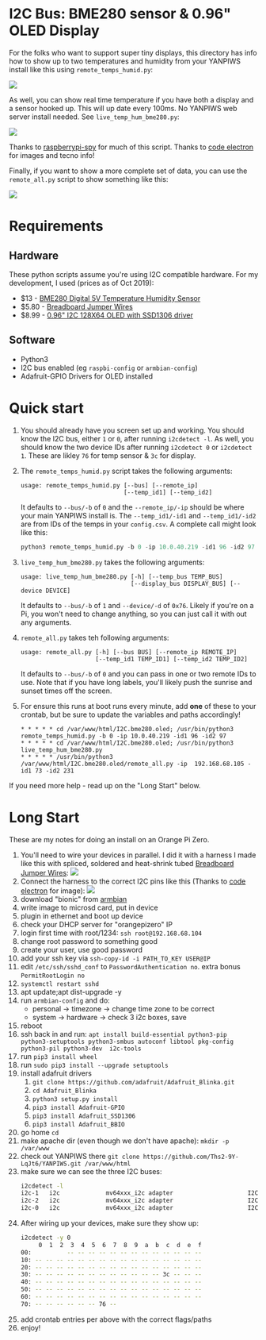 # I2C Bus: BME280 sensor & 0.96" OLED Display

For the folks who want to support super tiny displays, this directory has
info how to show up to two temperatures and humidity from your YANPIWS install like this using 
`remote_temps_humid.py`:

![](./remote.temps.jpg)

As well, you can show real time temperature if you have both a 
display and a sensor hooked up. This will up date every 100ms. No YANPIWS 
web server install needed. See `live_temp_hum_bme280.py`:

![](./realtime.temps.jpg)

Thanks to [raspberrypi-spy](https://www.raspberrypi-spy.co.uk/) for much of this script. 
Thanks to [code electron](http://codelectron.com/how-to-setup-oled-display-with-orange-pi-zero-python-ssd1306/)
 for images and tecno info!

Finally, if you want to show a more complete set of data, you can use the `remote_all.py` script
to show something like this:

![](./remote.all.jpeg)


# Requirements

## Hardware 
These python scripts assume you're using I2C compatible hardware.  For my development, I used 
(prices as of Oct 2019):

* $13 - [BME280 Digital 5V Temperature Humidity Sensor](https://amzn.to/2ZL42yZ)
* $5.80 - [Breadboard Jumper Wires](https://amzn.to/2Lesc15)
* $8.99 - [0.96" I2C 128X64 OLED with SSD1306 driver](https://amzn.to/2ImlX9t)

## Software

* Python3
* I2C bus enabled (eg `raspbi-config` or `armbian-config`)
* Adafruit-GPIO Drivers for OLED installed

# Quick start

1. You should already have you screen set up and working.  You should know the I2C bus, 
either `1` or `0`, after running `i2cdetect -l`. As well, you should know the two 
device IDs after running `i2cdetect 0` or `i2cdetect 1`. These are likley `76` for temp sensor & `3c` for display.

1. The `remote_temps_humid.py` script takes the following arguments:
    ```angular2
    usage: remote_temps_humid.py [--bus] [--remote_ip]
                                 [--temp_id1] [--temp_id2]

    ```
   It defaults to `--bus/-b` of `0` and the `--remote_ip/-ip` should be where your main
   YANPIWS install is.  The `--temp_id1/-id1` and `--temp_id1/-id2` are from 
   IDs of the temps in your `config.csv`. A complete call might look like this:

    ```python
    python3 remote_temps_humid.py -b 0 -ip 10.0.40.219 -id1 96 -id2 97
    ```
1. `live_temp_hum_bme280.py` takes the following arguments:

    ```
    usage: live_temp_hum_bme280.py [-h] [--temp_bus TEMP_BUS]
                                   [--display_bus DISPLAY_BUS] [--device DEVICE]
    ```
   
   It defaults to `--bus/-b` of `1` and `--device/-d` of `0x76`.  Likely if you're on a Pi, you 
   won't need to change anything, so you can just call it with out any arguments.
   
 1. `remote_all.py` takes teh following arguments:
    ```$xslt
    usage: remote_all.py [-h] [--bus BUS] [--remote_ip REMOTE_IP]
                         [--temp_id1 TEMP_ID1] [--temp_id2 TEMP_ID2]
     ```
    
    It defaults to `--bus/-b` of `0` and you can pass in one or two remote IDs to use. Note that
    if you have long labels, you'll likely push the sunrise and sunset times off the screen.
 
 1. For ensure this runs at boot runs every minute, add **one** of these to your crontab, but be
 sure to update the variables and paths accordingly!
 
    ```cron
    * * * * * cd /var/www/html/I2C.bme280.oled; /usr/bin/python3 remote_temps_humid.py -b 0 -ip 10.0.40.219 -id1 96 -id2 97 
    * * * * * cd /var/www/html/I2C.bme280.oled; /usr/bin/python3 live_temp_hum_bme280.py 
    * * * * * /usr/bin/python3 /var/www/html/I2C.bme280.oled/remote_all.py -ip  192.168.68.105 -id1 73 -id2 231
    ``` 
 
If you need more help - read up on the "Long Start" below.
 
# Long Start
 
These are my notes for doing an install on an Orange Pi Zero. 
 
1. You'll need to wire your devices in parallel. I did it with a harness I made like this
with spliced, soldered and heat-shrink tubed [Breadboard Jumper Wires](https://amzn.to/2Lesc15): ![](./harness.jpeg)
1. Connect the harness to the correct I2C pins like this 
(Thanks to [code electron](http://codelectron.com/how-to-setup-oled-display-with-orange-pi-zero-python-ssd1306/)
 for image): ![](./schematics.png)
1. download "bionic" from [armbian](https://www.armbian.com/orange-pi-zero/)
1. write image to microsd card, put in device 
1. plugin in ethernet and boot up device
1. check your DHCP server for "orangepizero" IP
1. login first time with root/1234: `ssh root@192.168.68.104`
1. change root password to something good
1. create your user, use good password 
1. add your ssh key via `ssh-copy-id -i PATH_TO_KEY USER@IP` 
1. edit `/etc/ssh/sshd_conf` to `PasswordAuthentication no`. extra bonus `PermitRootLogin no` 
1. `systemctl restart sshd`
1. apt update;apt dist-upgrade -y
1. run `armbian-config` and do:
   * personal -> timezone -> change time zone to be correct
   * system -> hardware -> check 3 i2c boxes, save
1. reboot
1. ssh back in and run:
`apt install build-essential python3-pip python3-setuptools python3-smbus autoconf libtool pkg-config  python3-pil python3-dev  i2c-tools`
1. run `pip3 install wheel`
1. run `sudo pip3 install --upgrade setuptools`
1. install adafruit drivers 
   1. `git clone https://github.com/adafruit/Adafruit_Blinka.git`
   1. `cd Adafruit_Blinka`
   1. `python3 setup.py install`
   1. `pip3 install Adafruit-GPIO`
   1. `pip3 install Adafruit_SSD1306`
   1. `pip3 install Adafruit_BBIO`
1. go home `cd`
1. make apache dir (even though we don't have apache): `mkdir -p /var/www`
1. check out YANPIWS there `git clone https://github.com/Ths2-9Y-LqJt6/YANPIWS.git /var/www/html`
1. make sure we can see the three I2C buses:
    ```bash
    i2cdetect -l
    i2c-1   i2c             mv64xxx_i2c adapter                     I2C adapter
    i2c-2   i2c             mv64xxx_i2c adapter                     I2C adapter
    i2c-0   i2c             mv64xxx_i2c adapter                     I2C adapter
    ```
1. After wiring up your devices, make sure they show up:
    ```bash
    i2cdetect -y 0
         0  1  2  3  4  5  6  7  8  9  a  b  c  d  e  f
    00:          -- -- -- -- -- -- -- -- -- -- -- -- -- 
    10: -- -- -- -- -- -- -- -- -- -- -- -- -- -- -- -- 
    20: -- -- -- -- -- -- -- -- -- -- -- -- -- -- -- -- 
    30: -- -- -- -- -- -- -- -- -- -- -- -- 3c -- -- -- 
    40: -- -- -- -- -- -- -- -- -- -- -- -- -- -- -- -- 
    50: -- -- -- -- -- -- -- -- -- -- -- -- -- -- -- -- 
    60: -- -- -- -- -- -- -- -- -- -- -- -- -- -- -- -- 
    70: -- -- -- -- -- -- 76 -- 
    ```
1. add crontab entries per above with the correct flags/paths
1. enjoy!
